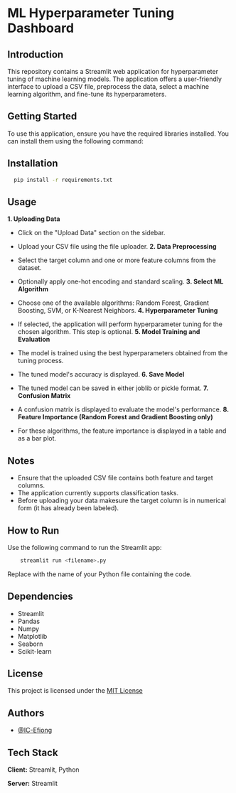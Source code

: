 
# ML Hyperparameter Tuning Dashboard




## Introduction
This repository contains a Streamlit web application for hyperparameter tuning of machine learning models. The application offers a user-friendly interface to upload a CSV file, preprocess the data, select a machine learning algorithm, and fine-tune its hyperparameters.
## Getting Started
To use this application, ensure you have the required libraries installed. You can install them using the following command:


## Installation

```bash
  pip install -r requirements.txt

```
    
## Usage

**1.    Uploading Data**

* Click on the "Upload Data" section on the sidebar.
* Upload your CSV file using the file uploader.
**2.    Data Preprocessing**

* Select the target column and one or more feature columns from the dataset.
* Optionally apply one-hot encoding and standard scaling.
**3.    Select ML Algorithm**

* Choose one of the available algorithms: Random Forest, Gradient Boosting, SVM, or K-Nearest Neighbors.
**4.    Hyperparameter Tuning**

* If selected, the application will perform hyperparameter tuning for the chosen algorithm. This step is optional.
**5.    Model Training and Evaluation**

* The model is trained using the best hyperparameters obtained from the tuning process.
* The tuned model's accuracy is displayed.
**6. Save Model**

* The tuned model can be saved in either joblib or pickle format.
**7. Confusion Matrix**

* A confusion matrix is displayed to evaluate the model's performance.
**8. Feature Importance (Random Forest and Gradient Boosting only)**

* For these algorithms, the feature importance is displayed in a table and as a bar plot.
## Notes
* Ensure that the uploaded CSV file contains both feature and target columns.
* The application currently supports classification tasks.
* Before uploading your data makesure the target column is in numerical form (it has already been labeled).
## How to Run
Use the following command to run the Streamlit app:
```bash
    streamlit run <filename>.py
```
Replace <filename> with the name of your Python file containing the code.
## Dependencies
* Streamlit
* Pandas
* Numpy
* Matplotlib
* Seaborn
* Scikit-learn
## License

This project is licensed under the [MIT License](https://choosealicense.com/licenses/mit/)


## Authors

- [@IC-Efiong](https://www.github.com/IC-Efiong)


## Tech Stack

**Client:** Streamlit, Python

**Server:** Streamlit


